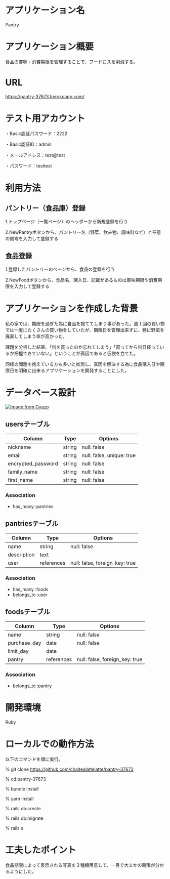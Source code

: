 # アプリケーション名
Pantry

# アプリケーション概要
食品の賞味・消費期限を管理することで、フードロスを削減する。

# URL
https://pantry-37673.herokuapp.com/

# テスト用アカウント
・Basic認証パスワード：2222

・Basic認証ID：admin

・メールアドレス：test@test

・パスワード：testtest

# 利用方法
## パントリー（食品庫）登録
1.トップページ（一覧ページ）のヘッダーから新規登録を行う

2.NewPantryボタンから、パントリー名（野菜、飲み物、調味料など）と任意の備考を入力して登録する


## 食品登録
1.登録したパントリーのページから、食品の登録を行う

2.NewFoodボタンから、食品名、購入日、記載があるものは賞味期限や消費期限を入力して登録する


# アプリケーションを作成した背景
私の家では、期限を過ぎた為に食品を捨ててしまう事があった。週１回の買い物では一度にたくさんの買い物をしていたが、期限日を管理出来ずに、特に野菜を廃棄してしまう率が高かった。

課題を分析した結果、「何を買ったのか忘れてしまう」「買ってから何日経っているか把握できていない」ということが真因であると仮説を立てた。

同様の問題を抱えている方も多いと推測し、真因を解決する為に食品購入日や期限日を明確に出来るアプリケーションを開発することにした。


# データベース設計
[![Image from Gyazo](https://i.gyazo.com/06461236252eac223a57eb055e94cf88.png)](https://gyazo.com/06461236252eac223a57eb055e94cf88)


## usersテーブル

| Column             | Type   | Options                   |
| ------------------ | ------ | ------------------------- |
| nickname           | string | null: false               |
| email              | string | null: false, unique: true |
| encrypted_password | string | null: false               |
| family_name        | string | null: false               |
| first_name         | string | null: false               |

### Association
- has_many :pantries

## pantriesテーブル

| Column          | Type       | Options                        |
| --------------- | ---------- | ------------------------------ |
| name            | string     | null: false                    |
| description     | text       |                                |
| user            | references | null: false, foreign_key: true |

### Association
- has_many :foods
- belongs_to :user

## foodsテーブル

| Column       | Type       | Options                        |
| ------------ | ---------- | ------------------------------ |
| name         | string     | null: false                    |
| purchase_day | date       | null: false                    |
| limit_day    | date       |                                |
| pantry       | references | null: false, foreign_key: true |

### Association
- belongs_to :pantry

# 開発環境
Ruby

# ローカルでの動作方法
以下のコマンドを順に実行。

% git clone https://github.com/chaitealattelatte/pantry-37673

% cd pantry-37673

% bundle install

% yarn install

% rails db:create

% rails db:migrate

% rails s

# 工夫したポイント
食品期限によって表示される写真を３種類用意して、一目で大まかの期限が分かるようにした。